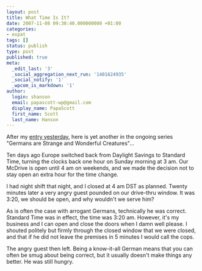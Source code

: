 ```yaml
---
layout: post
title: What Time Is It?
date: 2007-11-08 09:30:40.000000000 +01:00
categories:
- expat
tags: []
status: publish
type: post
published: true
meta:
  _edit_last: '3'
  _social_aggregation_next_run: '1401624935'
  _social_notify: '1'
  _wpcom_is_markdown: '1'
author:
  login: shanson
  email: papascott-wp@gmail.com
  display_name: PapaScott
  first_name: Scott
  last_name: Hanson
---
```

<p>After my <a href="http://www.papascott.de/archives/2007/11/07/what-if-you-get-stopped/">entry yesterday</a>, here is yet another in the ongoing series "Germans are Strange and Wonderful Creatures"...</p>
<p>Ten days ago Europe switched back from Daylight Savings to Standard Time, turning the clocks back one hour on Sunday morning at 3 am. Our McDrive is open until 4 am on weekends, and we made the decision not to stay open an extra hour for the time change.</p>
<p>I had night shift that night, and I closed at 4 am DST as planned. Twenty minutes later a very angry guest pounded on our drive-thru window. It was 3:20, we should be open, and why wouldn't we serve him?</p>
<p>As is often the case with arrogant Germans, technically he was correct. Standard Time was in effect, the time was 3:20 am. However, it's my business and I can open and close the doors when I damn well please. I shouted politely but firmly through the closed window that we were closed, and that if he did not leave the premises in 5 minutes I would call the cops.</p>
<p>The angry guest then left. Being a know-it-all German means that you can often be smug about being correct, but it usually doesn't make things any better. He was still hungry.</p>
